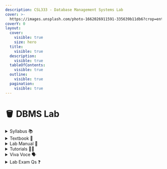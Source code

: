 ```yaml
---
description: CSL333 - Database Management Systems Lab
cover: >-
  https://images.unsplash.com/photo-1662026911591-335639b11db6?crop=entropy&cs=srgb&fm=jpg&ixid=M3wxOTcwMjR8MHwxfHNlYXJjaHw5fHxzcWx8ZW58MHx8fHwxNzE5MDUzMTI4fDA&ixlib=rb-4.0.3&q=85
coverY: 0
layout:
  cover:
    visible: true
    size: hero
  title:
    visible: true
  description:
    visible: true
  tableOfContents:
    visible: true
  outline:
    visible: true
  pagination:
    visible: true
---
```


# 🪣 DBMS Lab

<details>

<summary>Syllabus 📚</summary>

[CSL333](https://drive.google.com/file/d/1KpT-sA1KYh-KBHoKcuOoZPp\_gZBNLh6q/view?usp=drive\_link)👈

</details>

<details>

<summary>Textbook 📖</summary>

[DBMS Lab Textbook](https://drive.google.com/drive/folders/1ox\_y2AgKseRmGy22mfNSpUvyVZGUpzK0?usp=drive\_link)👈

</details>

<details>

<summary>Lab Manual 📔</summary>

[DBMS Record](https://drive.google.com/drive/folders/1IIGnb\_R365SW2KuiTPSkBKV3C-u6cmIb?usp=drive\_link) 👈

</details>

<details>

<summary>Tutorials 🧑‍🏫</summary>

1. #### [KTU DBMS LAB CSL 333 BTech S5 - Dr Binu V P](https://ktudbmslab.blogspot.com/2024/07/ktu-dbms-lab-csl-333-s5-dr-binu-v-p.html) 👈

</details>

<details>

<summary>Viva Voce 🗣️</summary>

[DBMS Viva Qs](https://drive.google.com/drive/folders/1fDKueluxb9taA9TmxyZeCuRFDSZmDJJ6?usp=drive\_link) 👈

</details>

<details>

<summary>Lab Exam Qs ❓</summary>

[DBMS Lab Exam Questions](https://drive.google.com/drive/folders/1J2lzgv5GPpu0wGBZ4b0mTTFAGC7nK9q_)👈

</details>
